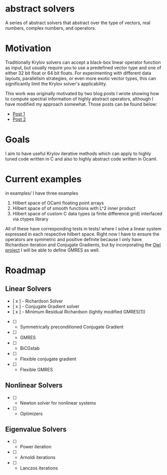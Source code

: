# abstract solvers

A series of abstract solvers that abstract over the type of vectors, real numbers, complex numbers,
and operators.

# Motivation

Traditionally Krylov solvers can accept a black-box linear operator function as input,
but usually require you to use a predefined vector type and one of either 32 bit float or 64 bit floats.
For experimenting with different data layouts, parallelism strategies, or even more exotic vector types, this can
significantly limit the Krylov solver's applicability.

This work was originally motivated by two blog posts I wrote showing how to compute spectral information of highly
abstract operators, although I have modified my approach somewhat. Those posts can be found below:

* [Post 1](http://www.reidatcheson.com/numerical%20analysis/linear%20algebra/ocaml/functional%20programming/2016/10/14/abstract-numerical-linear-algebra.html)
* [Post 2](http://www.reidatcheson.com/numerical%20analysis/linear%20algebra/ocaml/functional%20programming/2016/12/22/abstract-linear-revisited.html)



# Goals

I aim to have useful Krylov iterative methods which can apply to highly tuned code written in C and also to
highly abstract code written in Ocaml.



# Current examples

in examples/ I have three examples


1. Hilbert space of OCaml floating point arrays
2. Hilbert space of of smooth functions with L^2 inner product
3. Hilbert space of custom C data types (a finite difference grid) interfaced via ctypes library


All of these have corresponding tests in tests/ where I solve a linear system expressed in each
respective hilbert space. Right now I have to ensure the operators are symmetric and positive
definite because I only have Richardson iteration and Conjugate Gradients, but by incorporating
the [Owl project](https://github.com/ryanrhymes/owl) I will be able to define GMRES as well.



# Roadmap


## Linear Solvers
* [ x ] - Richardson Solver
* [ x ] - Conjugate Gradient solver
* [ x ] - Minimum Residual Richardson (lightly modified GMRES(1))
* [   ] - Symmetrically preconditioned Conjugate Gradient
* [   ] - GMRES 
* [   ] - BiCGstab
* [   ] - Flexible conjugate gradient
* [   ] - Flexible GMRES


## Nonlinear Solvers
* [   ] - Newton solver for nonlinear systems
* [   ] - Optimizers


## Eigenvalue Solvers
* [   ] - Power iteration
* [   ] - Arnoldi iterations
* [   ] - Lanczos iterations
